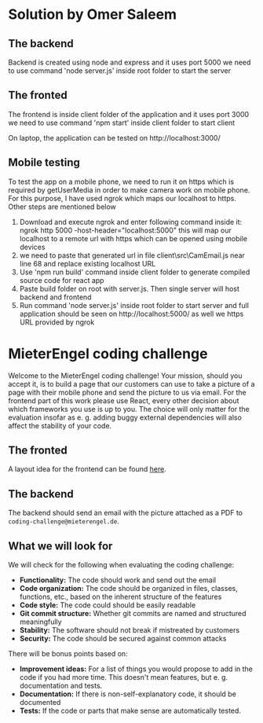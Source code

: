 # Solution by Omer Saleem

## The backend
Backend is created using node and express and it uses port 5000
we need to use command 'node server.js' inside root folder to start the server

## The fronted
The frontend is inside client folder of the application and it uses port 3000
we need to use command 'npm start' inside client folder to start client

On laptop, the application can be tested on http://localhost:3000/

## Mobile testing
To test the app on a mobile phone, we need to run it on https which is required by getUserMedia
in order to make camera work on mobile phone. For this purpose, I have used ngrok which maps our 
localhost to https. Other steps are mentioned below

1. Download and execute ngrok and enter following command inside it:
ngrok http 5000 -host-header="localhost:5000" 
this will map our localhost to a remote url with https which can be opened using mobile devices
2. we need to paste that generated url in file client\src\CamEmail.js near line 68 and replace existing localhost URL
3. Use 'npm run build' command inside client folder to generate compiled source code for react app
4. Paste build folder on root with server.js. Then single server will host backend and frontend
5. Run command 'node server.js' inside root folder to start server and full application should be 
seen on http://localhost:5000/ as well we https URL provided by ngrok



# MieterEngel coding challenge

Welcome to the MieterEngel coding challenge! Your mission, should
you accept it, is to build a page that our customers can use
to take a picture of a page with their mobile phone and send the picture
to us via email.
For the frontend part of this work please use React, every other decision
about which frameworks you use is up to you. The choice will only
matter for the evaluation insofar as e. g. adding buggy external
dependencies will also affect the stability of your code.

## The fronted
A layout idea for the frontend can be found [here](https://marvelapp.com/project/3366817/).

## The backend
The backend should send an email with the picture attached as a PDF to `coding-challenge@mieterengel.de`.

## What we will look for

We will check for the following when evaluating the coding challenge:
* __Functionality:__ The code should work and send out the email
* __Code organization:__ The code should be organized in files,
classes, functions, etc., based on the inherent structure of the
features
* __Code style:__ The code could should be easily readable
* __Git commit structure:__ Whether git commits are named and
structured meaningfully
* __Stability:__ The software should not break if mistreated by
customers
* __Security:__ The code should be secured against common attacks

There will be bonus points based on:
* __Improvement ideas:__ For a list of things you would propose to
add in the code if you had more time. This doesn't mean features, but
e. g. documentation and tests.
* __Documentation:__ If there is non-self-explanatory code, it
should be documented
* __Tests:__ If the code or parts that make sense are automatically
tested.
